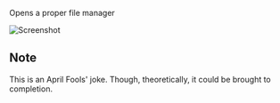 Opens a proper file manager

![Screenshot](http://i.imgur.com/b8cZZem.png)

## Note

This is an April Fools' joke. Though, theoretically, it could be brought to completion.
